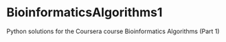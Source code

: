 BioinformaticsAlgorithms1
=========================

Python solutions for the Coursera course Bioinformatics Algorithms (Part 1)  
